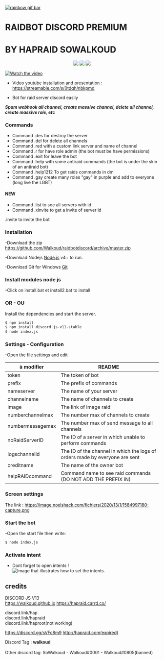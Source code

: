 [![rainbow gif bar](https://media3.giphy.com/media/v1.Y2lkPTc5MGI3NjExZGUzYjk2NWE3NzZhZmRlNmYwMjk0OTY1OGIxNThiZmEzZWQwNGNjNyZlcD12MV9pbnRlcm5hbF9naWZzX2dpZklkJmN0PXM/TIj8cbzWYKnE9ul3ab/giphy.gif)](https://discord.link/hap)

# RAIDBOT DISCORD PREMIUM

# BY HAPRAID SOWALKOUD

<p align="center">
<a href="https://discord.link/hap"><img src="https://img.shields.io/github/watchers/Walkoud/raidbotdiscord?logoColor=purple&style=social"></a>
  <a href="https://discord.link/hap"><img src="https://img.shields.io/github/last-commit/Walkoud/raidbotdiscord"></a>
<a href="https://discord.link/hap"><img src="https://img.shields.io/discord/736923536475684974?label=Join%20HΛP&logo=discord&style=flat-square"></a>

</p>

[![Watch the video](d)](https://streamable.com/s/0tdqh/nbkpmd)

- Video youtube installation and presentation : https://streamable.com/s/0tdqh/nbkpmd

- Bot for raid server discord easily

**_Spam webhook all channel, create massive channel, delete all channel, create massive role, etc_**

### Commands

- Command .des for destroy the server
- Command .del for delete all channels
- Command .red with a custom link server and name of channel
- Command .r for have role admin (the bot must be have permissions)
- Command .exit for leave the bot
- Command .help with some antiraid commands (the bot is under the skin of an antiraid bot)
- Command .help1212 To get raids commands in dm
- Command .gay create many roles "gay" in purple and add to everyone (long live the LGBT)

#### NEW

- Command .list to see all servers with id
- Command .xinvite to get a invite of server id

.invite to invite the bot

### Installation

-Download the zip https://github.com/Walkoud/raidbotdiscord/archive/master.zip <br/>

-Download Nodejs [Node.js](https://nodejs.org/) v4+ to run. <br/>

-Download Git for Windows [Git](https://git-scm.com/download/win) <br/>

### Install modules node js

-Click on install.bat et install2.bat to install

### OR - OU

Install the dependencies and start the server.

```sh
$ npm install
$ npm install discord.js-v11-stable
$ node index.js
```

### Settings - Configuration

-Open the file settings and edit

| à modifier       | README                                                                      |
| ---------------- | --------------------------------------------------------------------------- |
| token            | The token of bot                                                            |
| prefix           | The prefix of commands                                                      |
| nameserver       | The name of your server                                                     |
| channelname      | The name of channels to create                                              |
| image            | The link of image raid                                                      |
| numberchannelmax | The number max of channels to create                                        |
| numbermessagemax | The number max of send message to all channels                              |
| noRaidServerID   | The ID of a server in which unable to perform commands                      |
| logschannelid    | The ID of the channel in which the logs of orders made by everyone are sent |
| creditname       | The name of the owner bot                                                   |
| helpRAIDcommand  | Command name to see raid commands (DO NOT ADD THE PREFIX IN)                |

### Screen settings

The link : https://image.noelshack.com/fichiers/2020/13/1/1584997180-capture.png

### Start the bot

-Open the start file then write:

```sh
$ node index.js
```

### Activate intent

- Dont forget to open intents !
  ![Image that illustrates how to set the intents.](https://user-images.githubusercontent.com/38588921/174448017-f0bbefb4-de8f-4010-93ce-55f2eb58fe6c.png)

## credits

DISCORD JS V13
<br>
https://walkoud.github.io
https://hapraid.carrd.co/ <br>

discord.link/hap <br/>
discord.link/hapraid <br/>
discord.link/haproot(not working) <br/>

https://discord.gg/sVFc8m9
http://hapraid.com(expired)

Discord Tag : **walkoud** <br/>
<br/>
Other discord tag: SoWalkoud - Walkoud#0001 - Walkoud#0805(banned) <br/>
